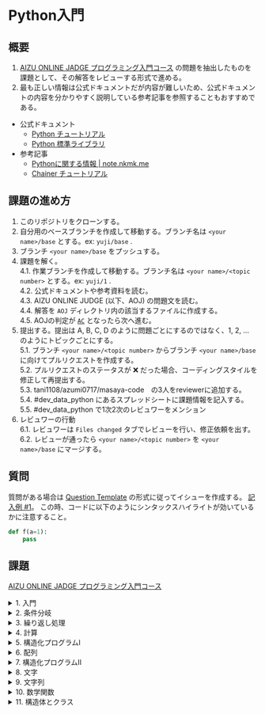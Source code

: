 # Python入門

## 概要

1. [AIZU ONLINE JADGE プログラミング入門コース][1] の問題を抽出したものを課題として、その解答をレビューする形式で進める。
2. 最も正しい情報は公式ドキュメントだが内容が難しいため、公式ドキュメントの内容を分かりやすく説明している参考記事を参照することもおすすめである。
* 公式ドキュメント
  - [Python チュートリアル][2]
  - [Python 標準ライブラリ][3]
* 参考記事
  - [Pythonに関する情報 | note.nkmk.me][4]
  - [Chainer チュートリアル][5]

[1]: https://onlinejudge.u-aizu.ac.jp/courses/lesson/2/ITP1/all
[2]: https://docs.python.org/ja/3.9/tutorial/index.html
[3]: https://docs.python.org/ja/3/library/index.html
[4]: https://note.nkmk.me/python/
[5]: https://tutorials.chainer.org/ja/tutorial.html


## 課題の進め方

1. このリポジトリをクローンする。
1. 自分用のベースブランチを作成して移動する。ブランチ名は `<your name>/base` とする。ex: `yuji/base` .
1. ブランチ `<your name>/base` をプッシュする。
1. 課題を解く。<br>
  4.1. 作業ブランチを作成して移動する。ブランチ名は `<your name>/<topic number>` とする。ex: `yuji/1` .<br>
  4.2. 公式ドキュメントや参考資料を読む。<br>
  4.3. AIZU ONLINE JUDGE (以下、AOJ) の問題文を読む。<br>
  4.4. 解答を `AOJ` ディレクトリ内の該当するファイルに作成する。<br>
  4.5. AOJの判定が [`AC`][6] となったら次へ進む。<br>
1. 提出する。提出は A, B, C, D のように問題ごとにするのではなく、1, 2, ... のようにトピックごとにする。<br>
  5.1. ブランチ `<your name>/<topic number>` からブランチ `<your name>/base` に向けてプルリクエストを作成する。<br>
  5.2. プルリクエストのステータスが ❌ だった場合、コーディングスタイルを修正して再提出する。<br>
  5.3. tani1108/azumi0717/masaya-code　の3人をreviewerに追加する。<br>
  5.4. #dev_data_python にあるスプレッドシートに課題情報を記入する。<br>
  5.5. #dev_data_python で1次2次のレビュワーをメンション <br>
1. レビュワーの行動<br>
  6.1. レビュワーは `Files changed` タブでレビューを行い、修正依頼を出す。<br>
  6.2. レビューが通ったら `<your name>/<topic number>` を `<your name>/base` にマージする。

## 質問
質問がある場合は [Question Template][7] の形式に従ってイシューを作成する。
[記入例 #1][8]。
この時、コードに以下のようにシンタックスハイライトが効いているかに注意すること。

```python
def f(a=1):
    pass
```


[6]: https://onlinejudge.u-aizu.ac.jp/judges_replies
[7]: https://github.com/shinonome-inc/Basic-Python/issues/new/choose
[8]: https://github.com/shinonome-inc/Basic-Python/issues/1


## 課題
[AIZU ONLINE JADGE プログラミング入門コース][1]

<details>
<summary>1. 入門</summary>

### 課題
- 1_A
- 1_B
- 1_C
- 1_D

### Pythonチュートリアル
* [3.1.1. 数](https://docs.python.org/ja/3/tutorial/introduction.html#numbers) 
* [7.1. 出力を見やすくフォーマットする](https://docs.python.org/ja/3/tutorial/inputoutput.html#fancier-output-formatting) 
* [4.8. 間奏曲: コーディングスタイル](https://docs.python.org/ja/3/tutorial/controlflow.html#intermezzo-coding-style) 

### 参考
* [【Python】競技プログラミング 基本入力まとめ - Qiita](https://qiita.com/ell/items/1f519aff0cdc3cf16284)
* [Pythonのf文字列（フォーマット済み文字列リテラル）の使い方 | note.nkmk.me](https://note.nkmk.me/python-f-strings/)
* [Pyhtonの算術演算子（四則演算、べき乗、リスト・文字列の結合など） | note.nkmk.me](https://note.nkmk.me/python-arithmetic-operator/)
* [Pythonでタプルやリストをアンパック（複数の変数に展開して代入） | note.nkmk.me](https://note.nkmk.me/python-tuple-list-unpack/)
- [Flake8 Rules](https://lintlyci.github.io/Flake8Rules/)

### 備考
* 早めにコーディングスタイルを身につけて欲しい。
</details>

<details>
<summary>2. 条件分岐</summary>

### 課題
- 2_A
- 2_B
- 2_C
- 2_D

### Pythonチュートリアル
* [4.1. if 文](https://docs.python.org/ja/3/tutorial/controlflow.html#if-statements) 

### 参考
* [Pythonのif文による条件分岐の書き方 | note.nkmk.me](https://note.nkmk.me/python-if-elif-else/)
</details>

<details>
<summary>3. 繰り返し処理</summary>

### 課題
- 3_A
- 3_B
- 3_C
- 3_D

### Pythonチュートリアル
* [4.2. for 文](https://docs.python.org/ja/3/tutorial/controlflow.html#for-statements) 
* [4.3. range() 関数](https://docs.python.org/ja/3/tutorial/controlflow.html#the-range-function)
* [4.4. break 文と continue 文とループの else 節](https://docs.python.org/ja/3/tutorial/controlflow.html#break-and-continue-statements-and-else-clauses-on-loops)
* [5.6. ループのテクニック](https://docs.python.org/ja/3/tutorial/datastructures.html#looping-techniques) 
### 参考
* [Pythonのfor文によるループ処理（range, enumerate, zipなど） | note.nkmk.me](https://note.nkmk.me/python-for-usage/)
### 備考
* while文の使用はなるべく避けて欲しい。
* AOJは一般的な競プロとは異なり、繰り返し文内で逐次的に結果を出力しても正解となる。
</details>

<details>
<summary>4. 計算</summary>

### 課題
- 4_A
- 4_B
- 4_C
- 4_D

### Pythonチュートリアル
- [数値と数学モジュール — Python 3.8.2 ドキュメント](https://docs.python.org/ja/3/library/numeric.html)
* [4.6. 関数を定義する](https://docs.python.org/ja/3/tutorial/controlflow.html#defining-functions) 
* [組み込み関数 — Python 3.8.2 ドキュメント](https://docs.python.org/ja/3/library/functions.html)
### 参考
* [Pythonの組み込み関数と標準ライブラリ、サードパーティライブラリ | note.nkmk.me](https://note.nkmk.me/python-built-in-standard-library-third-pary-library/)
* [Pythonで関数を定義・呼び出し（def, return） | note.nkmk.me](https://note.nkmk.me/python-function-def-return/)
</details>

<details>
<summary>5. 構造化プログラムI</summary>

### 課題
- なし
</details>

<details>
<summary>6. 配列</summary>

### 課題
- 6_A
- 6_B
- 6_C
### Pythonチュートリアル
- [5. データ構造 — Python 3.8.2 ドキュメント](https://docs.python.org/ja/3/tutorial/datastructures.html)
### 参考
- [Pythonのスライスによるリストや文字列の部分選択・代入 | note.nkmk.me](https://note.nkmk.me/python-slice-usage/)
- [リストに関する情報 | note.nkmk.me](https://note.nkmk.me/list/)
</details>

<details>
<summary>7. 構造化プログラムⅡ</summary>

### 課題
- 7_B
### Pythonチュートリアル
- [itertools — 効率的なループ実行のためのイテレータ生成関数 — Python 3.8.2 ドキュメント](https://docs.python.org/ja/3/library/itertools.html)
### 参考
- [Pythonで階乗、順列・組み合わせを計算、生成 | note.nkmk.me](https://note.nkmk.me/python-math-factorial-permutations-combinations/)
</details>

<details>
<summary>8. 文字</summary>

### 課題
- 8_B
- 8_C
- 8_D
### Pythonチュートリアル
なし
### 参考
- [Pythonで文字列を置換（replace, translate, re.sub, re.subn） | note.nkmk.me](https://note.nkmk.me/python-str-replace-translate-re-sub/)
- [PythonのCounterでリストの各要素の出現個数をカウント | note.nkmk.me](https://note.nkmk.me/python-collections-counter/)
- [Pythonのin演算子でリストなどに特定の要素が含まれるか判定 | note.nkmk.me](https://note.nkmk.me/python-in-basic/)
</details>

<details>
<summary>9. 文字列</summary>

### 課題
- なし
</details>

<details>
<summary>10. 数学関数</summary>

### 課題
- なし
</details>

<details>
<summary>11. 構造体とクラス</summary>

### 課題
- 11_A
- 11_C
- 11_D
### Pythonチュートリアル
なし
### 参考
- [2.9. クラス | Chainer チュートリアル](https://tutorials.chainer.org/ja/02_Basics_of_Python.html#%E3%82%AF%E3%83%A9%E3%82%B9)
### 備考
- 難しい。
- サイコロを転がす問題はfor文でしらみつぶしに解けば現実的な難易度になる。
- この章よりも、Numpy, Pandas課題の方が優先度は高いので飛ばしてもOK。
</details>

